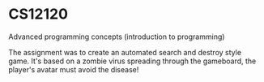 # CS12120
Advanced programming concepts (introduction to programming)

The assignment was to create an automated search and destroy style game. It's based on a zombie virus spreading through the gameboard, the player's avatar must avoid the disease!

